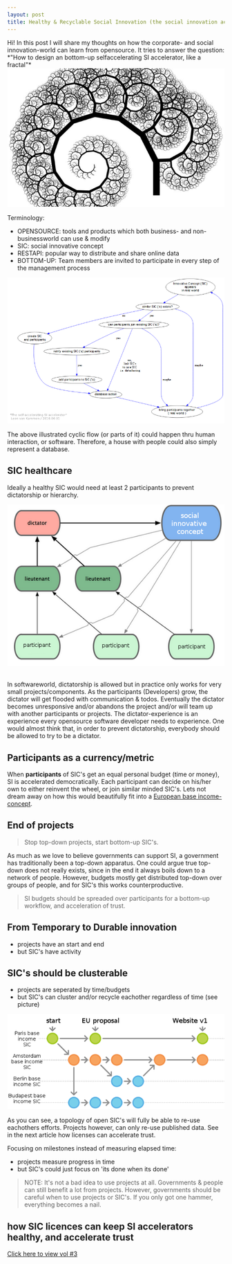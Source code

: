 ```yaml
---
layout: post
title: Healthy & Recyclable Social Innovation (the social innovation accelerator accelerator vol2) 
---
```


<div class="message">
  Hi! In this post I will share my thoughts on how the corporate- and social innovation-world can learn from opensource.
  It tries to answer the question: *"How to design an bottom-up selfaccelerating SI accelerator, like a fractal"*
</div>

<img src="/public/img/fractals.jpg"/>

Terminology:

* OPENSOURCE: tools and products which both business- and non-businessworld can use & modify
* SIC: social innovative concept
* RESTAPI: popular way to distribute and share online data
* BOTTOM-UP: Team members are invited to participate in every step of the management process 

<img src="/public/img/selfaccelerating-SI-accelerator.png"/>

The above illustrated cyclic flow (or parts of it) could happen thru human interaction, or software.
Therefore, a house with people could also simply represent a database.

## SIC healthcare

Ideally a healthy SIC would need at least 2 participants to prevent dictatorship or hierarchy.

<img src="/public/img/dictator.png"/>
<br>
<Br>

In softwareworld, dictatorship is allowed but in practice only works for very small projects/components.
As the participants (Developers) grow, the dictator will get flooded with communication & todos.
Eventually the dictator becomes unresponsive and/or abandons the project and/or will team up with another participants or projects.
The dictator-experience is an experience every opensource software developer needs to experience.
One would almost think that, in order to prevent dictatorship, everybody should be allowed to try to be a dictator.

## Participants as a currency/metric

When __participants__ of SIC's get an equal personal budget (time or money), SI is accelerated democratically. Each participant can decide on his/her own to either reinvent the wheel, or join similar minded SIC's.
Lets not dream away on how this would beautifully fit into a [European base income-concept](http://basicincome-europe.org/ubie).

## End of projects

> Stop top-down projects, start bottom-up SIC's.

As much as we love to believe governments can support SI, a government has traditionally been a top-down apparatus.
One could argue true top-down does not really exists, since in the end it always boils down to a network of people.
However, budgets mostly get distributed top-down over groups of people, and for SIC's this works counterproductive.

> SI budgets should be spreaded over participants for a bottom-up workflow, and acceleration of trust.

## From Temporary to Durable innovation

* projects have an start and end
* but SIC's have activity

## SIC's should be clusterable 

* projects are seperated by time/budgets
* but SIC's can cluster and/or recycle eachother regardless of time (see picture)

<img src="/public/img/clustering.png"/>

As you can see, a topology of open SIC's will fully be able to re-use eachothers efforts.
Projects however, can only re-use published data.
See in the next article how licenses can accelerate trust.

Focusing on milestones instead of measuring elapsed time:

* projects measure progress in time
* but SIC's could just focus on 'its done when its done'

> NOTE: It's not a bad idea to use projects at all. Governments & people can still benefit a lot from projects. However, governments should be 
careful when to use projects or SIC's. If you only got one hammer, everything becomes a nail.

## how SIC licences can keep SI accelerators healthy, and accelerate trust

[Click here to view vol #3](2016-06-01-the-social-innovation-accelerator-accelerator-vol-3)
